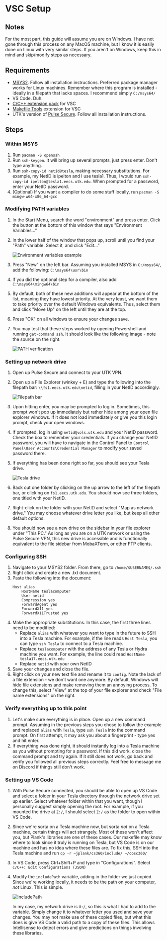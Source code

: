 # VSC Setup

## Notes
For the most part, this guide will assume you are on Windows. I have not gone through this process on any MacOS machine, but I know it is easily done on Linux with very similar steps. If you aren't on Windows, keep this in mind and skip/modify steps as necessary.

## Requirements  
- [MSYS2](https://msys2.org). Follow all installation instructions. Preferred package manager works for Linux machines. Remember where this program is installed - ideally in a filepath that lacks spaces. I recommend simply `C:/msys64/`
- VS Code. Duh.
- [C/C++ extension pack](https://marketplace.visualstudio.com/items?itemName=ms-vscode.cpptools-extension-pack) for VSC
- [Makefile Tools](https://marketplace.visualstudio.com/items?itemName=ms-vscode.makefile-tools) extension for VSC
- UTK's version of [Pulse Secure](https://help.utk.edu/kb/index.php?func=show&e=2712). Follow all installation instructions.

## Steps
### Within MSYS
1. Run `pacman -S openssh`
2. Run `ssh-keygen`. It will bring up several prompts, just press enter. Don't type anything.
3. Run `ssh-copy-id netid@tesla`, making necessary substitutions. For example, my NetID is ipelton and I use tesla1. Thus, I would run `ssh-copy-id ipelton@tesla1.eecs.utk.edu`. When prompted for a password, enter your NetID password.
4. (Optional) If you want a compiler to do some stuff locally, run `pacman -S mingw-w64-x86_64-gcc`

### Modifying PATH variables
1. In the Start Menu, search the word "environment" and press enter. Click the button at the bottom of this window that says "Environment Variables..."
2. In the lower half of the window that pops up, scroll until you find your "Path" variable. Select it, and click "Edit..." 

    ![Environment variables example](https://i.imgur.com/AQyW3P1.png)
3. Press "New" on the left bar. Assuming you installed MSYS in `C:/msys64/`, add the following: `C:\msys64\usr\bin`
4. If you did the optional step for a compiler, also add `C:\msys64\mingw64\bin`
5. By default, both of these new additions will appear at the bottom of the list, meaning they have lowest priority. At the very least, we want them to take priority over the default Windows equivalents. Thus, select them and click "Move Up" on the left until they are at the top.
6. Press "OK" on all windows to ensure your changes save.
7. You may test that these steps worked by opening Powershell and running `get-command ssh`. It should look like the following image - note the source on the right.

    ![PATH verification](https://i.imgur.com/rkFrNrj.png)

### Setting up network drive
1. Open up Pulse Secure and connect to your UTK VPN.
2. Open up a File Explorer (winkey + E) and type the following into the filepath bar: `\\fs1.eecs.utk.edu\netid`, filling in your NetID accordingly.

    ![Filepath bar](https://i.imgur.com/IVwY4zf.png)
3. Upon hitting enter, you may be prompted to log in. Sometimes, this prompt won't pop up immediately but rather hide among your open file explorer windows. If it does not load immediately or give you this login prompt, check your open windows.
4. If prompted, log in using `netid@vols.utk.edu` and your NetID password. Check the box to remember your credentials. If you change your NetID password, you will have to navigate in the Control Panel to `Control Panel\User Accounts\Credential Manager` to modify your saved password there.
5. If everything has been done right so far, you should see your Tesla drive.

    ![Tesla drive](https://i.imgur.com/7j6FVCD.png)

6. Back out one folder by clicking on the up arrow to the left of the filepath bar, or clicking on `fs1.eecs.utk.edu`. You should now see three folders, one titled with your NetID.
7. Right-click on the folder with your NetID and select "Map as network drive." You may choose whatever drive letter you like, but keep all other default options.
8. You should now see a new drive on the sidebar in your file explorer under "This PC." As long as you are on a UTK network or using the Pulse Secure VPN, this new drive is accessible and is functionally equivalent to the file sidebar from MobaXTerm, or other FTP clients.

### Configuring SSH
1. Navigate to your MSYS2 folder. From there, go to `/home/$USERNAME$/.ssh`
2. Right click and create a new .txt document.
3. Paste the following into the document:
    ```
    Host alias
        HostName teslacomputer
        User netid
        Compression yes
        ForwardAgent yes
        ForwardX11 yes
        ForwardX11Trusted yes
    ```
4. Make the appropriate substitutions. In this case, the first three lines need to be modified:
    - Replace `alias` with whatever you want to type in the future to SSH into a Tesla machine. For example, if the line reads `Host Tesla`, you can type `ssh Tesla` to connect to a Tesla machine.
    - Replace `teslacomputer` with the address of any Tesla or Hydra machine you want. For example, the line could read `HostName tesla17.eecs.utk.edu`
    - Replace `netid` with your own NetID
5. Save your changes and close the file.
6. Right click on your new text file and rename it to `config`. Note the lack of a file extension - we don't want one anymore. By default, Windows will hide file extensions and make removing them an annoying process. To change this, select "View" at the top of your file explorer and check "File name extensions" on the right.


### Verify everything up to this point
1. Let's make sure everything is in place. Open up a new command prompt. Assuming in the previous steps you chose to follow the example and replaced `alias` with `Tesla`, type `ssh Tesla` into the command prompt. On first attempt, it may ask you about a fingerprint - type yes and hit enter.
2. If everything was done right, it should instantly log into a Tesla machine as you without prompting for a password. If this did work, close the command prompt and try again. If it still does not work, go back and verify you followed all previous steps correctly. Feel free to message me on Discord if things still don't work.

### Setting up VS Code
1. With Pulse Secure connected, you should be able to open up VS Code and select a folder in your Tesla directory through the network drive set up earlier. Select whatever folder within that you want, though I personally suggest simply opening the root. For example, if you mounted the drive at `Z:/`, I should select `Z:/` as the folder to open within VS Code.
2. Since we're sorta on a Tesla machine now, but sorta *not* on a Tesla machine, certain things will act strangely. Most of these won't affect you, but Plank's libraries are one of these cases. Our makefile may know where to look since it truly is running on Tesla, but VS Code is on our machine and has no idea where these files are. To fix this, SSH into the Tesla machine and run `cp -r ~jplank/cs360/include/ ~/cosc360/`
3. In VS Code, press Ctrl+Shift+P and type in "Configurations". Select `C/C++: Edit Configurations (JSON)`
4. Modify the `includePath` variable, adding in the folder we just copied. Since we're working locally, it needs to be the path on your computer, *not* Linux. This is simple.

    ![includePath](https://i.imgur.com/VuWzSPW.png)

    In my case, my network drive is `U:/`, so this is what I had to add to the variable. Simply change it to whatever letter you used and save your changes. You may not make use of these copied files, but what this does is give VS Code a valid path to a copy of these files. This allows Intellisense to detect errors and give predictions on things involving these libraries.
